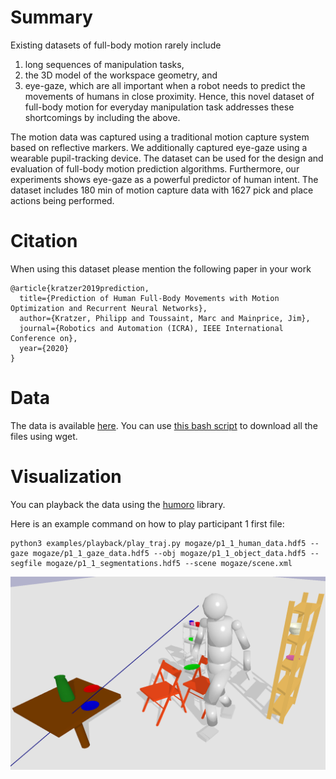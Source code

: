 # Summary

Existing datasets of full-body motion rarely include 
1) long sequences of manipulation tasks,
2) the 3D model of the workspace geometry, and 
3) eye-gaze,
which are all important when a
robot needs to predict the movements of humans in close proximity.
Hence, this novel dataset of full-body
motion for everyday manipulation task 
addresses these shortcomings by including the above.

The motion data was captured using a traditional
motion capture system based on reflective markers.
We additionally captured eye-gaze using a wearable pupil-tracking device. 
The dataset can be used for the design and evaluation
of full-body motion prediction algorithms.
Furthermore, our experiments shows eye-gaze as a powerful predictor of human intent.
The dataset includes 180 min of motion capture data with
1627 pick and place actions being performed.

# Citation

When using this dataset please mention the following paper in your work
```
@article{kratzer2019prediction,
  title={Prediction of Human Full-Body Movements with Motion Optimization and Recurrent Neural Networks},
  author={Kratzer, Philipp and Toussaint, Marc and Mainprice, Jim},
  journal={Robotics and Automation (ICRA), IEEE International Conference on},
  year={2020}
}
```

# Data
The data is available [here](https://ipvs.informatik.uni-stuttgart.de/mlr/philipp/mogaze/).
You can use [this bash script](https://github.com/PhilippJKratzer/mocap-mlr-datasets/blob/master/mogaze.sh) to download all the files using wget.

# Visualization
You can playback the data using the [humoro](https://github.com/PhilippJKratzer/humoro) library.

Here is an example command on how to play participant 1 first file:
```
python3 examples/playback/play_traj.py mogaze/p1_1_human_data.hdf5 --gaze mogaze/p1_1_gaze_data.hdf5 --obj mogaze/p1_1_object_data.hdf5 --segfile mogaze/p1_1_segmentations.hdf5 --scene mogaze/scene.xml
```

![sample](https://raw.githubusercontent.com/humans-to-robots-motion/mogaze/master/images/im2.png)
